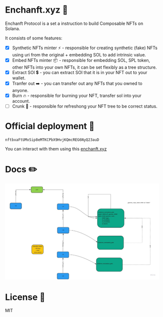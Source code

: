 # Enchanft.xyz 💎

Enchanft Protocol is a set a instruction to build Composable NFTs on Solana.

It consists of some features:

- [x] Synthetic NFTs minter ⚡ - responsible for creating synthetic (fake) NFTs using uri from the original + embedding SOL to add intrinsic value. 
- [x] Embed NFTs minter 📦 - responsible for embedding SOL, SPL token, other NFTs into your own NFTs, it can be set flexibly as a tree structure.
- [x] Extract SOl 💲 - you can extract SOl that it is in your NFT out to your wallet.
- [x] Tranfer out ➡️ - you can transfer out any NFTs that you owned to anyone.
- [x] Burn 🔥  - responsible for burning your NFT, transfer sol into your account.
- [ ] Crunk 🔧 - responsible for refreshong your NFT tree to be correct status.
# Official deployment 🚀

```
nftbxaFtUMxSip8eMTKCPbX9HvjKQmcREG6NyQ23auD
```
You can interact with them using this [enchanft.xyz](https://enchanft.xyz/)

# Docs ✏️

![Architecture](docs/architecture.jpg)


# License 🧾

MIT
